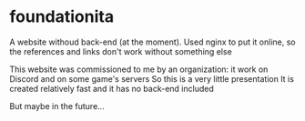 # foundationita
A website withoud back-end (at the moment). Used nginx to put it online, so the references and links don't work without something else

This website was commissioned to me by an organization: it work on Discord and on some game's servers
So this is a very little presentation
It is created relatively fast and it has no back-end included

But maybe in the future...
